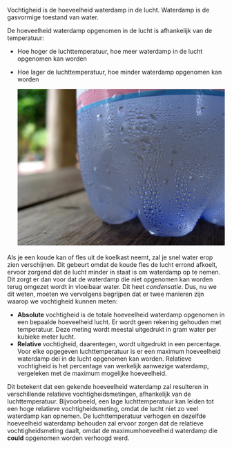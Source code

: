Vochtigheid is de hoeveelheid waterdamp in de lucht. Waterdamp is de gasvormige toestand van water.

De hoeveelheid waterdamp opgenomen in de lucht is afhankelijk van de temperatuur:
- Hoe hoger de luchttemperatuur, hoe meer waterdamp in de lucht opgenomen kan worden
- Hoe lager de luchttemperatuur, hoe minder waterdamp opgenomen kan worden

    ![](images/condensation.jpg)

Als je een koude kan of fles uit de koelkast neemt, zal je snel water erop zien verschijnen. Dit gebeurt omdat de koude fles de lucht errond afkoelt, ervoor zorgend dat de lucht minder in staat is om waterdamp op te nemen. Dit zorgt er dan voor dat de waterdamp die niet opgenomen kan worden terug omgezet wordt in vloeibaar water. Dit heet *condensatie*. Dus, nu we dit weten, moeten we vervolgens begrijpen dat er twee manieren zijn waarop we vochtigheid kunnen meten:

- **Absolute** vochtigheid is de totale hoeveelheid waterdamp opgenomen in een bepaalde hoeveelheid lucht. Er wordt geen rekening gehouden met temperatuur. Deze meting wordt meestal uitgedrukt in gram water per kubieke meter lucht.
- **Relative** vochtigheid, daarentegen, wordt uitgedrukt in een percentage. Voor elke opgegeven luchttemperatuur is er een maximum hoeveelheid waterdamp dei in de lucht opgenomen kan worden. Relatieve vochtigheid is het percentage van werkelijk aanwezige waterdamp, vergeleken met de maximum mogelijke hoeveelheid.

Dit betekent dat een gekende hoeveelheid waterdamp zal resulteren in verschillende relatieve vochtigheidsmetingen, afhankelijk van de luchttemperatuur. Bijvoorbeeld, een lage luchttemperatuur kan leiden tot een hoge relatieve vochtigheidsmeting, omdat de lucht niet zo veel waterdamp kan opnemen. De luchttemperatuur verhogen en dezelfde hoeveelheid waterdamp behouden zal ervoor zorgen dat de relatieve vochtigheidsmeting daalt, omdat de maximumhoeveelheid waterdamp die **could** opgenomen worden verhoogd werd.

